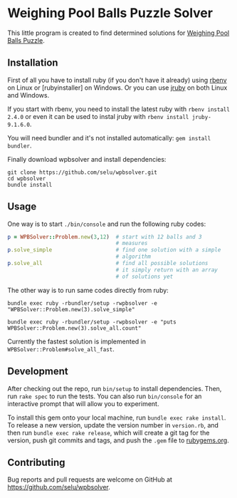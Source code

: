 # Weighing Pool Balls Puzzle Solver

This little program is created to find determined solutions for [Weighing Pool Balls Puzzle](https://www.mathsisfun.com/pool_balls.html).

## Installation

First of all you have to install ruby (if you don't have it already) using [rbenv](https://github.com/fesplugas/rbenv-installer) on Linux or [rubyinstaller] on Windows. Or you can use [jruby](http://jruby.org/) on both Linux and Windows.

If you start with rbenv, you need to install the latest ruby with `rbenv install 2.4.0` or even it can be used to instal jruby with `rbenv install jruby-9.1.6.0`.

You will need bundler and it's not installed automatically: `gem install bundler`.

Finally download wpbsolver and install dependencies:

```
git clone https://github.com/selu/wpbsolver.git
cd wpbsolver
bundle install
```

## Usage

One way is to start `./bin/console` and run the following ruby codes:

```ruby
p = WPBSolver::Problem.new(3,12)  # start with 12 balls and 3
                                  # measures
p.solve_simple                    # find one solution with a simple
                                  # algorithm
p.solve_all                       # find all possible solutions
                                  # it simply return with an array
                                  # of solutions yet
```

The other way is to run same codes directly from ruby:

```
bundle exec ruby -rbundler/setup -rwpbsolver -e "WPBSolver::Problem.new(3).solve_simple"

bundle exec ruby -rbundler/setup -rwpbsolver -e "puts WPBSolver::Problem.new(3).solve_all.count"
```

Currently the fastest solution is implemented in `WPBSolver::Problem#solve_all_fast`.

## Development

After checking out the repo, run `bin/setup` to install dependencies. Then, run `rake spec` to run the tests. You can also run `bin/console` for an interactive prompt that will allow you to experiment.

To install this gem onto your local machine, run `bundle exec rake install`. To release a new version, update the version number in `version.rb`, and then run `bundle exec rake release`, which will create a git tag for the version, push git commits and tags, and push the `.gem` file to [rubygems.org](https://rubygems.org).

## Contributing

Bug reports and pull requests are welcome on GitHub at https://github.com/selu/wpbsolver.

